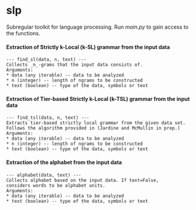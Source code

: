 # slp

Subregular toolkit for language processing. Run _main.py_ to gain access to the functions.

#### Extraction of Strictly k-Local (k-SL) grammar from the input data

    --- find_sl(data, n, text) ---
    Collects _n_-grams that the input data consists of.
    Arguments:
    * data (any iterable) -- data to be analyzed
    * n (integer) -- length of ngrams to be constructed
    * text (boolean) -- type of the data, symbols or text


#### Extraction of Tier-based Strictly k-Local (k-TSL) grammar from the input data

    --- find_tsl(data, n, text) ---
    Extracts tier-based strictly local grammar from the given data set.
    Follows the algorithm provided in (Jardine and McMullin in prep.)
    Arguments:
    * data (any iterable) -- data to be analyzed
    * n (integer) -- length of ngrams to be constructed
    * text (boolean) -- type of the data, symbols or text

#### Extraction of the alphabet from the input data

    --- alphabet(data, text) ---
    Collects alphabet based on the input data. If text=False,
    considers words to be alphabet units.
    Arguments:
    * data (any iterable) -- data to be analyzed
    * text (boolean) -- type of the data, symbols or text
